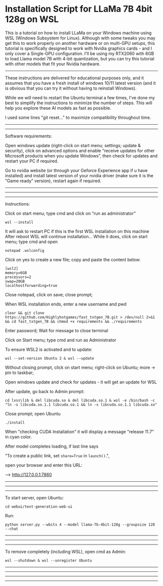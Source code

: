 # Installation Script for LLaMa 7B 4bit 128g on WSL


This is a tutorial on how to install LLaMa on your Windows machine using WSL (Windows Subsystem for Linux).
Although with some tweaks you may get this to work properly on another hardware or on multi-GPU setups,
this tutorial is specifically designed to work with Nvidia graphics cards - and I only cover a Single-GPU configuration.
I'll be using my RTX2060 with 6GB to load Llama model 7B with 4-bit quantization,
but you can try this tutorial with other models that fit your Nvidia hardware.

----------------------------------------------------------------------------------

These instructions are delivered for educational purposes only, and it assumes that you have a fresh install of
windows 10/11 latest version (and it is obvious that you can try it without having to reinstall Windows).

While we will need to restart the Ubuntu terminal a few times, I've done my best to simplify the instructions
to minimize the number of steps. This will help you explore these AI models as fast as possible.

I used some lines "git reset..." to maximize compatibility throughout time.

----------------------------------------------------------------------------------
----------------------------------------------------------------------------------

Software requirements:


Open windows update (right-click on start menu; settings; update & security), click on advanced options and
enable “receive updates for other Microsoft products when you update Windows”, then
check for updates and restart your PC if required.

Go to nvidia website (or through your Geforce Experience app if u have installed) and install latest version
of your nvidia driver (make sure it is the “Game ready” version), restart again if required.

----------------------------------------------------------------------------------
----------------------------------------------------------------------------------
----------------------------------------------------------------------------------

Instructions:


Click on start menu; type cmd and click on “run as administrator”

	wsl --install

It will ask to restart PC if this is the first WSL installation on this machine
After reboot WSL will continue installation...
While it does, click on start menu; type cmd and open

	notepad .wslconfig

Click on yes to create a new file; copy and paste the content below:


	[wsl2]
	memory=6GB
	processors=2
	swap=20GB
	localhostforwarding=true


Close notepad, click on save; close prompt;

When WSL installation ends, enter a new username and pwd


	clear && git clone https://github.com/Highlyhotgames/fast_txtgen_7B.git > /dev/null 2>&1 && cd fast_txtgen_7B && chmod +x requirements && ./requirements
	


Enter password; Wait for message to close terminal

Click on Start menu; type cmd and run as Administrator

To ensure WSL2 is activated and to update:


	wsl --set-version Ubuntu 2 & wsl --update


Without closing prompt, click on start menu; right-click on Ubuntu; more -> pin to taskbar;

Open windows update and check for updates - it will get an update for WSL

After update, go back to Admin prompt:


	cd lxss\lib & del libcuda.so & del libcuda.so.1 & wsl -e /bin/bash -c "ln -s libcuda.so.1.1 libcuda.so.1 && ln -s libcuda.so.1.1 libcuda.so"


Close prompt; open Ubuntu


	./install
	


When "checking CUDA Installation" it will display a message "release 11.7" in cyan color.


After model completes loading, if last line says

"To create a public link, set `share=True` in `launch()`.",

open your browser and enter this URL:


—> http://127.0.0.1:7860

----------------------------------------------------------------------------------
----------------------------------------------------------------------------------
----------------------------------------------------------------------------------

To start server, open Ubuntu:

	cd webui/text-generation-web-ui
	
Run:

	python server.py --wbits 4 --model llama-7b-4bit-128g --groupsize 128 --chat

----------------------------------------------------------------------------------
----------------------------------------------------------------------------------
----------------------------------------------------------------------------------

To remove completely (including WSL), open cmd as Admin:

	wsl --shutdown & wsl --unregister Ubuntu

----------------------------------------------------------------------------------
----------------------------------------------------------------------------------
----------------------------------------------------------------------------------
----------------------------------------------------------------------------------

